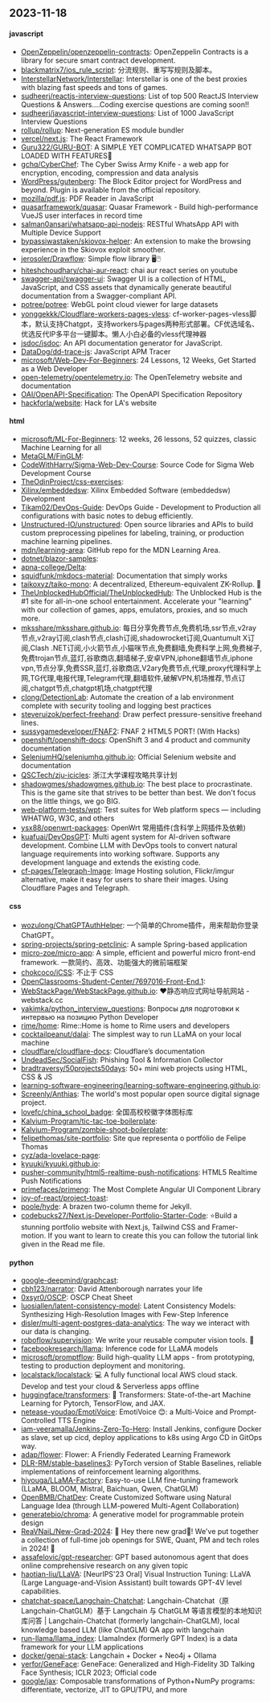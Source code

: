 ## 2023-11-18

#### javascript
* [OpenZeppelin/openzeppelin-contracts](https://github.com/OpenZeppelin/openzeppelin-contracts): OpenZeppelin Contracts is a library for secure smart contract development.
* [blackmatrix7/ios_rule_script](https://github.com/blackmatrix7/ios_rule_script): 分流规则、重写写规则及脚本。
* [InterstellarNetwork/Interstellar](https://github.com/InterstellarNetwork/Interstellar): Interstellar is one of the best proxies with blazing fast speeds and tons of games.
* [sudheerj/reactjs-interview-questions](https://github.com/sudheerj/reactjs-interview-questions): List of top 500 ReactJS Interview Questions & Answers....Coding exercise questions are coming soon!!
* [sudheerj/javascript-interview-questions](https://github.com/sudheerj/javascript-interview-questions): List of 1000 JavaScript Interview Questions
* [rollup/rollup](https://github.com/rollup/rollup): Next-generation ES module bundler
* [vercel/next.js](https://github.com/vercel/next.js): The React Framework
* [Guru322/GURU-BOT](https://github.com/Guru322/GURU-BOT): A SIMPLE YET COMPLICATED WHATSAPP BOT LOADED WITH FEATURES🚩
* [gchq/CyberChef](https://github.com/gchq/CyberChef): The Cyber Swiss Army Knife - a web app for encryption, encoding, compression and data analysis
* [WordPress/gutenberg](https://github.com/WordPress/gutenberg): The Block Editor project for WordPress and beyond. Plugin is available from the official repository.
* [mozilla/pdf.js](https://github.com/mozilla/pdf.js): PDF Reader in JavaScript
* [quasarframework/quasar](https://github.com/quasarframework/quasar): Quasar Framework - Build high-performance VueJS user interfaces in record time
* [salman0ansari/whatsapp-api-nodejs](https://github.com/salman0ansari/whatsapp-api-nodejs): RESTful WhatsApp API with Multiple Device Support
* [bypassiwastaken/skiovox-helper](https://github.com/bypassiwastaken/skiovox-helper): An extension to make the browsing experience in the Skiovox exploit smoother.
* [jerosoler/Drawflow](https://github.com/jerosoler/Drawflow): Simple flow library 🖥️🖱️
* [hiteshchoudhary/chai-aur-react](https://github.com/hiteshchoudhary/chai-aur-react): chai aur react series on youtube
* [swagger-api/swagger-ui](https://github.com/swagger-api/swagger-ui): Swagger UI is a collection of HTML, JavaScript, and CSS assets that dynamically generate beautiful documentation from a Swagger-compliant API.
* [potree/potree](https://github.com/potree/potree): WebGL point cloud viewer for large datasets
* [yonggekkk/Cloudflare-workers-pages-vless](https://github.com/yonggekkk/Cloudflare-workers-pages-vless): cf-worker-pages-vless脚本，默认支持Chatgpt，支持workers与pages两种形式部署。CF优选域名、优选反代IP多平台一键脚本。懒人小白必备的vless代理神器
* [jsdoc/jsdoc](https://github.com/jsdoc/jsdoc): An API documentation generator for JavaScript.
* [DataDog/dd-trace-js](https://github.com/DataDog/dd-trace-js): JavaScript APM Tracer
* [microsoft/Web-Dev-For-Beginners](https://github.com/microsoft/Web-Dev-For-Beginners): 24 Lessons, 12 Weeks, Get Started as a Web Developer
* [open-telemetry/opentelemetry.io](https://github.com/open-telemetry/opentelemetry.io): The OpenTelemetry website and documentation
* [OAI/OpenAPI-Specification](https://github.com/OAI/OpenAPI-Specification): The OpenAPI Specification Repository
* [hackforla/website](https://github.com/hackforla/website): Hack for LA's website

#### html
* [microsoft/ML-For-Beginners](https://github.com/microsoft/ML-For-Beginners): 12 weeks, 26 lessons, 52 quizzes, classic Machine Learning for all
* [MetaGLM/FinGLM](https://github.com/MetaGLM/FinGLM): 
* [CodeWithHarry/Sigma-Web-Dev-Course](https://github.com/CodeWithHarry/Sigma-Web-Dev-Course): Source Code for Sigma Web Development Course
* [TheOdinProject/css-exercises](https://github.com/TheOdinProject/css-exercises): 
* [Xilinx/embeddedsw](https://github.com/Xilinx/embeddedsw): Xilinx Embedded Software (embeddedsw) Development
* [Tikam02/DevOps-Guide](https://github.com/Tikam02/DevOps-Guide): DevOps Guide - Development to Production all configurations with basic notes to debug efficiently.
* [Unstructured-IO/unstructured](https://github.com/Unstructured-IO/unstructured): Open source libraries and APIs to build custom preprocessing pipelines for labeling, training, or production machine learning pipelines.
* [mdn/learning-area](https://github.com/mdn/learning-area): GitHub repo for the MDN Learning Area.
* [dotnet/blazor-samples](https://github.com/dotnet/blazor-samples): 
* [apna-college/Delta](https://github.com/apna-college/Delta): 
* [squidfunk/mkdocs-material](https://github.com/squidfunk/mkdocs-material): Documentation that simply works
* [taikoxyz/taiko-mono](https://github.com/taikoxyz/taiko-mono): A decentralized, Ethereum-equivalent ZK-Rollup. 🥁
* [TheUnblockedHubOfficial/TheUnblockedHub](https://github.com/TheUnblockedHubOfficial/TheUnblockedHub): The Unblocked Hub is the #1 site for all-in-one school entertainment. Accelerate your "learning" with our collection of games, apps, emulators, proxies, and so much more.
* [mksshare/mksshare.github.io](https://github.com/mksshare/mksshare.github.io): 每日分享免费节点,免费机场,ssr节点,v2ray节点,v2ray订阅,clash节点,clash订阅,shadowrocket订阅,Quantumult X订阅,Clash .NET订阅,小火箭节点,小猫咪节点,免费翻墙,免费科学上网,免费梯子,免费trojan节点,蓝灯,谷歌商店,翻墙梯子,安卓VPN,iphone翻墙节点,iphone vpn,节点分享,免费SSR,蓝灯,谷歌商店,V2ary免费节点,代理,proxy代理科学上网,TG代理,电报代理,Telegram代理,翻墙软件,破解VPN,机场推荐,节点订阅,chatgpt节点,chatgpt机场,chatgpt代理
* [clong/DetectionLab](https://github.com/clong/DetectionLab): Automate the creation of a lab environment complete with security tooling and logging best practices
* [steveruizok/perfect-freehand](https://github.com/steveruizok/perfect-freehand): Draw perfect pressure-sensitive freehand lines.
* [sussygamedeveloper/FNAF2](https://github.com/sussygamedeveloper/FNAF2): FNAF 2 HTML5 PORT! (With Hacks)
* [openshift/openshift-docs](https://github.com/openshift/openshift-docs): OpenShift 3 and 4 product and community documentation
* [SeleniumHQ/seleniumhq.github.io](https://github.com/SeleniumHQ/seleniumhq.github.io): Official Selenium website and documentation
* [QSCTech/zju-icicles](https://github.com/QSCTech/zju-icicles): 浙江大学课程攻略共享计划
* [shadowgmes/shadowgmes.github.io](https://github.com/shadowgmes/shadowgmes.github.io): The best place to procrastinate. This is the game site that strives to be better than best. We don't focus on the little things, we go BIG.
* [web-platform-tests/wpt](https://github.com/web-platform-tests/wpt): Test suites for Web platform specs — including WHATWG, W3C, and others
* [ysx88/openwrt-packages](https://github.com/ysx88/openwrt-packages): OpenWrt 常用插件(含科学上网插件及依赖)
* [kuafuai/DevOpsGPT](https://github.com/kuafuai/DevOpsGPT): Multi agent system for AI-driven software development. Combine LLM with DevOps tools to convert natural language requirements into working software. Supports any development language and extends the existing code.
* [cf-pages/Telegraph-Image](https://github.com/cf-pages/Telegraph-Image): Image Hosting solution, Flickr/imgur alternative, make it easy for users to share their images. Using Cloudflare Pages and Telegraph.

#### css
* [wozulong/ChatGPTAuthHelper](https://github.com/wozulong/ChatGPTAuthHelper): 一个简单的Chrome插件，用来帮助你登录ChatGPT。
* [spring-projects/spring-petclinic](https://github.com/spring-projects/spring-petclinic): A sample Spring-based application
* [micro-zoe/micro-app](https://github.com/micro-zoe/micro-app): A simple, efficient and powerful micro front-end framework. 一款简约、高效、功能强大的微前端框架
* [chokcoco/iCSS](https://github.com/chokcoco/iCSS): 不止于 CSS
* [OpenClassrooms-Student-Center/7697016-Front-End.1](https://github.com/OpenClassrooms-Student-Center/7697016-Front-End.1): 
* [WebStackPage/WebStackPage.github.io](https://github.com/WebStackPage/WebStackPage.github.io): ❤️静态响应式网址导航网站 - webstack.cc
* [yakimka/python_interview_questions](https://github.com/yakimka/python_interview_questions): Вопросы для подготовки к интервью на позицию Python Developer
* [rime/home](https://github.com/rime/home): Rime::Home is home to Rime users and developers
* [cocktailpeanut/dalai](https://github.com/cocktailpeanut/dalai): The simplest way to run LLaMA on your local machine
* [cloudflare/cloudflare-docs](https://github.com/cloudflare/cloudflare-docs): Cloudflare’s documentation
* [UndeadSec/SocialFish](https://github.com/UndeadSec/SocialFish): Phishing Tool & Information Collector
* [bradtraversy/50projects50days](https://github.com/bradtraversy/50projects50days): 50+ mini web projects using HTML, CSS & JS
* [learning-software-engineering/learning-software-engineering.github.io](https://github.com/learning-software-engineering/learning-software-engineering.github.io): 
* [Screenly/Anthias](https://github.com/Screenly/Anthias): The world's most popular open source digital signage project.
* [lovefc/china_school_badge](https://github.com/lovefc/china_school_badge): 全国高校校徽字体图标库
* [Kalvium-Program/tic-tac-toe-boilerplate](https://github.com/Kalvium-Program/tic-tac-toe-boilerplate): 
* [Kalvium-Program/zombie-shoot-boilerplate](https://github.com/Kalvium-Program/zombie-shoot-boilerplate): 
* [felipethomas/site-portfolio](https://github.com/felipethomas/site-portfolio): Site que representa o portfólio de Felipe Thomas
* [cyz/ada-lovelace-page](https://github.com/cyz/ada-lovelace-page): 
* [kyuuki/kyuuki.github.io](https://github.com/kyuuki/kyuuki.github.io): 
* [pusher-community/html5-realtime-push-notifications](https://github.com/pusher-community/html5-realtime-push-notifications): HTML5 Realtime Push Notifications
* [primefaces/primeng](https://github.com/primefaces/primeng): The Most Complete Angular UI Component Library
* [joy-of-react/project-toast](https://github.com/joy-of-react/project-toast): 
* [poole/hyde](https://github.com/poole/hyde): A brazen two-column theme for Jekyll.
* [codebucks27/Next.js-Developer-Portfolio-Starter-Code](https://github.com/codebucks27/Next.js-Developer-Portfolio-Starter-Code): ⭐Build a stunning portfolio website with Next.js, Tailwind CSS and Framer-motion. If you want to learn to create this you can follow the tutorial link given in the Read me file.

#### python
* [google-deepmind/graphcast](https://github.com/google-deepmind/graphcast): 
* [cbh123/narrator](https://github.com/cbh123/narrator): David Attenborough narrates your life
* [0xsyr0/OSCP](https://github.com/0xsyr0/OSCP): OSCP Cheat Sheet
* [luosiallen/latent-consistency-model](https://github.com/luosiallen/latent-consistency-model): Latent Consistency Models: Synthesizing High-Resolution Images with Few-Step Inference
* [disler/multi-agent-postgres-data-analytics](https://github.com/disler/multi-agent-postgres-data-analytics): The way we interact with our data is changing.
* [roboflow/supervision](https://github.com/roboflow/supervision): We write your reusable computer vision tools. 💜
* [facebookresearch/llama](https://github.com/facebookresearch/llama): Inference code for LLaMA models
* [microsoft/promptflow](https://github.com/microsoft/promptflow): Build high-quality LLM apps - from prototyping, testing to production deployment and monitoring.
* [localstack/localstack](https://github.com/localstack/localstack): 💻 A fully functional local AWS cloud stack. Develop and test your cloud & Serverless apps offline
* [huggingface/transformers](https://github.com/huggingface/transformers): 🤗 Transformers: State-of-the-art Machine Learning for Pytorch, TensorFlow, and JAX.
* [netease-youdao/EmotiVoice](https://github.com/netease-youdao/EmotiVoice): EmotiVoice 😊: a Multi-Voice and Prompt-Controlled TTS Engine
* [iam-veeramalla/Jenkins-Zero-To-Hero](https://github.com/iam-veeramalla/Jenkins-Zero-To-Hero): Install Jenkins, configure Docker as slave, set up cicd, deploy applications to k8s using Argo CD in GitOps way.
* [adap/flower](https://github.com/adap/flower): Flower: A Friendly Federated Learning Framework
* [DLR-RM/stable-baselines3](https://github.com/DLR-RM/stable-baselines3): PyTorch version of Stable Baselines, reliable implementations of reinforcement learning algorithms.
* [hiyouga/LLaMA-Factory](https://github.com/hiyouga/LLaMA-Factory): Easy-to-use LLM fine-tuning framework (LLaMA, BLOOM, Mistral, Baichuan, Qwen, ChatGLM)
* [OpenBMB/ChatDev](https://github.com/OpenBMB/ChatDev): Create Customized Software using Natural Language Idea (through LLM-powered Multi-Agent Collaboration)
* [generatebio/chroma](https://github.com/generatebio/chroma): A generative model for programmable protein design
* [ReaVNaiL/New-Grad-2024](https://github.com/ReaVNaiL/New-Grad-2024): 👋 Hey there new grad🎉! We've put together a collection of full-time job openings for SWE, Quant, PM and tech roles in 2024! 🚀
* [assafelovic/gpt-researcher](https://github.com/assafelovic/gpt-researcher): GPT based autonomous agent that does online comprehensive research on any given topic
* [haotian-liu/LLaVA](https://github.com/haotian-liu/LLaVA): [NeurIPS'23 Oral] Visual Instruction Tuning: LLaVA (Large Language-and-Vision Assistant) built towards GPT-4V level capabilities.
* [chatchat-space/Langchain-Chatchat](https://github.com/chatchat-space/Langchain-Chatchat): Langchain-Chatchat（原Langchain-ChatGLM）基于 Langchain 与 ChatGLM 等语言模型的本地知识库问答 | Langchain-Chatchat (formerly langchain-ChatGLM), local knowledge based LLM (like ChatGLM) QA app with langchain
* [run-llama/llama_index](https://github.com/run-llama/llama_index): LlamaIndex (formerly GPT Index) is a data framework for your LLM applications
* [docker/genai-stack](https://github.com/docker/genai-stack): Langchain + Docker + Neo4j + Ollama
* [yerfor/GeneFace](https://github.com/yerfor/GeneFace): GeneFace: Generalized and High-Fidelity 3D Talking Face Synthesis; ICLR 2023; Official code
* [google/jax](https://github.com/google/jax): Composable transformations of Python+NumPy programs: differentiate, vectorize, JIT to GPU/TPU, and more
